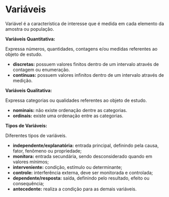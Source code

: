 # Variáveis

Variável é a característica de interesse que é medida em cada elemento da amostra ou população. 

**Variáveis Quantitativa:**

Expressa números, quantidades, contagens e/ou medidas referentes ao objeto de estudo.

* **discretas:** possuem valores finitos dentro de um intervalo através de contagem ou enumeração.
* **contínuas:** possuem valores infinitos dentro de um intervalo através de medição.

**Variáveis Qualitativa:**

Expressa categorias ou qualidades referentes ao objeto de estudo.

* **nominais:** não existe ordenação dentre as categorias.
* **ordinais:** existe uma ordenação entre as categorias.

**Tipos de Variáveis:**

Diferentes tipos de variáveis.

* **independente/explanatória:** entrada principal, definindo pela causa, fator, fenômeno ou propriedade;
* **monitora:** entrada secundária, sendo desconsiderado quando em valores mínimos;
* **interveniente:** condição, estímulo ou determinante;
* **controle:** interferência externa, deve ser monitorada e controlada;
* **dependente/resposta:** saída, definindo pelo resultado, efeito ou consequência;
* **antecedente:** realiza a condição para as demais variáveis.
